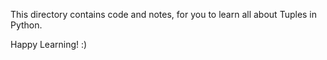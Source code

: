 This directory contains code and notes, for you to learn all about Tuples in Python.

Happy Learning! :) 
